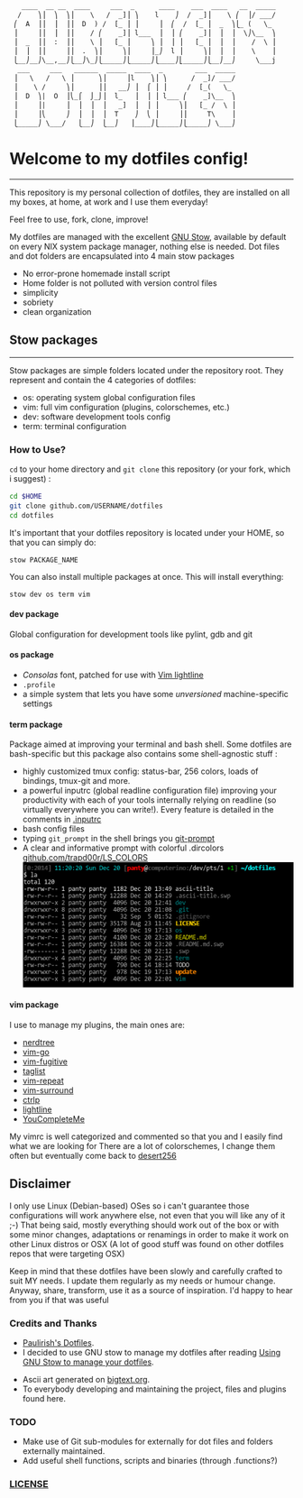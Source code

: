 ```
   ____  __ __  ____     ___  _      ____    ___  ____   __  _____
  /    ⎞⎟  ⎞  ⎞⎟    \   /  _]⎟ ⎞    l    ⎠  /  _]⎟    \ ⎛  ⎟/ ___/
 ⎛  A  ⎟⎟  ⎟  ⎟⎟  D  ) /  [_ ⎟ ⎟     ⎟  ⎛  /  [_ ⎟  _  ⎞⎩_ (   \_
 ⎟     ⎟⎟  ⎟  ⎟⎟    / ⎛    _]⎟ l___  ⎟  ⎟ ⎛    _]⎟  ⎟  ⎟  \⎠\__  ⎞
 ⎟  _  ⎟⎟  :  ⎟⎟    \ ⎟   [_ ⎟     ⎞ ⎟  ⎟ ⎟   [_ ⎟  ⎟  ⎟    /  \ ⎟
 ⎟  ⎟  ⎟⎟     ⎟⎟  .  ⎞⎟     ⎞⎟     ⎟_⎠  l ⎟     ⎞⎟  ⎟  ⎟    \    ⎟
 ⎩__⎠__⎠\__,__⎠⎩__⎠\_⎠⎩_____⎠⎩_____⎠⎩____⎠⎣_____⎠⎩__⎠__⎠     \___j
  ___     ___   ______  _____  ____  _        ___  _____
 ⎟   \   /   \ ⎟      ⎞⎟     ⎟l    ⎞⎟ ⎞      /  _]/ ___/
 ⎟    \ /     ⎞⎟      ⎟⎟   __⎠ ⎟  ⌠ ⎟ ⎟     /  [_(   \_ 
 ⎟  D  ⎞|  O  ⎟⎝_⌠  ⌡_⌡⎟  l_   ⎟  ⎟ ⎟ l___ ⎛    _]\__  ⎞
 ⎟     ⎟|     ⎟  ⎟  ⎟  ⎟   _]  ⎟  ⎟ ⎟     ⎞⎟   [_ /  \ ⎟
 ⎟     ⎟⎝     ⎠  ⎟  ⎟  ⎟  T    ⎠  ⎝ ⎟     ⎟⎟     T\    ⎟
 ⎩_____⎠ \___/   ⎩__⎠  ⎩__⎠   ⎟____⎠⎩_____⎠⎩_____⎠ \___⎠
```


# Welcome to my dotfiles config!
----

This repository is my personal collection of dotfiles, they are installed on all my boxes, at home, at work and I use them everyday!

Feel free to use, fork, clone, improve!

My dotfiles are managed with the excellent [GNU Stow](http://www.gnu.org/software/stow/),
available by default on every NIX system package manager, nothing else is needed.
Dot files and dot folders are encapsulated into 4 main stow packages

 + No error-prone homemade install script
 + Home folder is not polluted with version control files
 + simplicity
 + sobriety
 + clean organization 


## Stow packages
----

 Stow packages are simple folders located under the repository root. They represent and contain the 4
 categories of dotfiles:
 
+ os: operating system global configuration files
+ vim: full vim configuration (plugins, colorschemes, etc.)
+ dev: software development tools config
+ term: terminal configuration

### How to Use?

`cd` to your home directory and `git clone` this repository (or your fork, which i suggest) : 

```sh
cd $HOME
git clone github.com/USERNAME/dotfiles
cd dotfiles
```

It's important that your dotfiles repository is located under your HOME, so that you can simply do:
```
stow PACKAGE_NAME
```
You can also install multiple packages at once. This will install everything:
```
stow dev os term vim
```

#### dev package

Global configuration for development tools like pylint, gdb and git

#### os package

 - *Consolas* font, patched for use with [Vim lightline](https://github.com/itchyny/lightline.vim)
 - `.profile`
 - a simple system that lets you have some *unversioned* machine-specific settings


#### term package

Package aimed at improving your terminal and bash shell. Some dotfiles are bash-specific but this package also contains some shell-agnostic stuff :

+ highly customized tmux config: status-bar, 256 colors, loads of bindings, tmux-git and more.
+ a powerful inputrc (global readline configuration file) improving your productivity with each of
 your tools internally relying on readline (so virtually everywhere you can write!). Every feature
 is detailed in the comments in [.inputrc](./term/.inputrc)
+ bash config files
+ typing `git_prompt` in the shell brings you [git-prompt](https://github.com/magicmonty/bash-git-prompt)
+ A clear and informative prompt with colorful .dircolors [github.com/trapd00r/LS_COLORS](https://github.com/trapd00r/LS_COLORS)
![terminal screenshot](./screenshot.png)


#### vim package

I use to manage my plugins, the main ones are:

 - [nerdtree](https://github.com/scrooloose/nerdtree)
 - [vim-go](https://github.com/fatih/vim-go)
 - [vim-fugitive](https://github.com/tpope/vim-fugitive)
 - [taglist](https://github.com/vim-scripts/taglist.vim)
 - [vim-repeat](https://github.com/tpope/vim-repeat)
 - [vim-surround](https://github.com/tpope/vim-surround)
 - [ctrlp](https://github.com/ctrlpvim/ctrlp.vim)
 - [lightline](https://github.com/itchyny/lightline.vim)
 - [YouCompleteMe](https://github.com/Valloric/YouCompleteMe)

My vimrc is well categorized and commented so that you and I easily find what we are looking for
There are a lot of colorschemes, I change them often but eventually come back to [desert256](https://github.com/brafales/vim-desert256)

## Disclaimer

I only use Linux (Debian-based) OSes so i can't guarantee those configurations
will work anywhere else, not even that you will like any of it ;-)
That being said, mostly everything should work out of the box or with some minor
changes, adaptations or renamings in order to make it work on other Linux
distros or OSX (A lot of good stuff was found on other dotfiles repos that
were targeting OSX)

Keep in mind that these dotfiles have been slowly and carefully crafted to suit MY needs. I update them regularly as my needs or humour change.
Anyway, share, transform, use it as a source of inspiration. I'd happy to hear from you
if that was useful


### Credits and Thanks

+ [Paulirish's Dotfiles](https://github.com/paulirish/dotfiles).
+ I decided to use GNU stow to manage my dotfiles after reading [Using GNU Stow to manage your dotfiles](http://brandon.invergo.net/news/2012-05-26-using-gnu-stow-to-manage-your-dotfiles.html).
- Ascii art generated on [bigtext.org](http://bigtext.org/).
- To everybody developing and maintaining the project, files and plugins found here.

### TODO

+ Make use of Git sub-modules for externally for dot files and folders externally maintained.
+ Add useful shell functions, scripts and binaries (through .functions?)

### [LICENSE](LICENSE)


